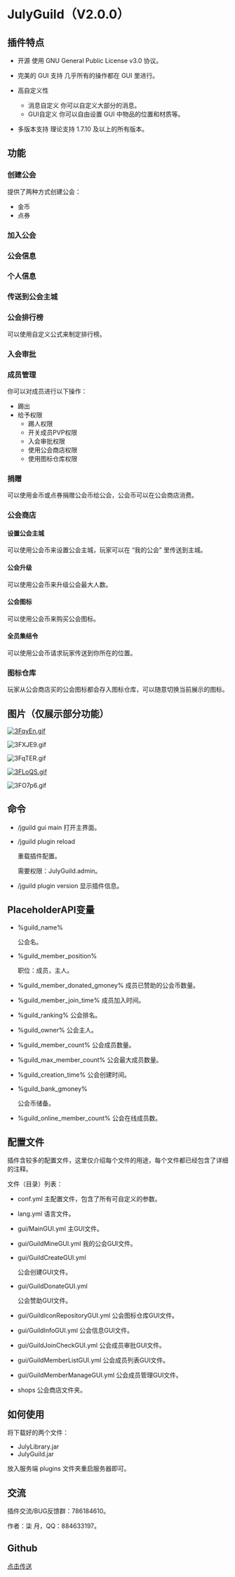 # JulyGuild（V2.0.0）

## 插件特点

* 开源
  使用 GNU General Public License v3.0 协议。

* 完美的 GUI 支持
  几乎所有的操作都在 GUI 里进行。
* 高自定义性
  * 消息自定义
    你可以自定义大部分的消息。
  * GUI自定义
    你可以自由设置 GUI 中物品的位置和材质等。

* 多版本支持
  理论支持 1.7.10 及以上的所有版本。

## 功能

### 创建公会

提供了两种方式创建公会：

* 金币
* 点券

### 加入公会

### 公会信息

### 个人信息

### 传送到公会主城

### 公会排行榜

可以使用自定义公式来制定排行榜。

### 入会审批

### 成员管理

你可以对成员进行以下操作：

* 踢出
* 给予权限
  * 踢人权限
  * 开关成员PVP权限
  * 入会审批权限
  * 使用公会商店权限
  * 使用图标仓库权限

### 捐赠

可以使用金币或点券捐赠公会币给公会，公会币可以在公会商店消费。

### 公会商店

#### 设置公会主城

可以使用公会币来设置公会主城，玩家可以在 “我的公会” 里传送到主城。

#### 公会升级

可以使用公会币来升级公会最大人数。

#### 公会图标

可以使用公会币来购买公会图标。

#### 全员集结令

可以使用公会币请求玩家传送到你所在的位置。

### 图标仓库

玩家从公会商店买的公会图标都会存入图标仓库，可以随意切换当前展示的图标。

## 图片（仅展示部分功能）

[![3FqyEn.gif](https://s2.ax1x.com/2020/02/18/3FqyEn.gif)](https://imgchr.com/i/3FqyEn)

![3FXJE9.gif](https://s2.ax1x.com/2020/02/18/3FXJE9.gif)

![3FqTER.gif](https://s2.ax1x.com/2020/02/18/3FqTER.gif)

[![3FLoQS.gif](https://s2.ax1x.com/2020/02/18/3FLoQS.gif)](https://imgchr.com/i/3FLoQS)

![3FO7p6.gif](https://s2.ax1x.com/2020/02/18/3FO7p6.gif)

## 命令

* /jguild gui main
  打开主界面。
  
* /jguild plugin reload
  
  重载插件配置。
  
  需要权限：JulyGuild.admin。
  
* /jguild plugin version
  显示插件信息。

## PlaceholderAPI变量

* %guild_name%

  公会名。

* %guild_member_position%

  职位：成员，主人。

* %guild_member_donated_gmoney%
  成员已赞助的公会币数量。

* %guild_member_join_time%
  成员加入时间。

* %guild_ranking%
  公会排名。

* %guild_owner%
  公会主人。

* %guild_member_count%
  公会成员数量。

* %guild_max_member_count%
  公会最大成员数量。

* %guild_creation_time%
  公会创建时间。

* %guild_bank_gmoney%

  公会币储备。

* %guild_online_member_count%
  公会在线成员数。
## 配置文件

插件含较多的配置文件，这里仅介绍每个文件的用途，每个文件都已经包含了详细的注释。

文件（目录）列表：

* conf.yml
  主配置文件，包含了所有可自定义的参数。

* lang.yml
  语言文件。

* gui/MainGUI.yml
  主GUI文件。

* gui/GuildMineGUI.yml
  我的公会GUI文件。

* gui/GuildCreateGUI.yml

  公会创建GUI文件。

* gui/GuildDonateGUI.yml

  公会赞助GUI文件。

* gui/GuildIconRepositoryGUI.yml
  公会图标仓库GUI文件。

* gui/GuildInfoGUI.yml
  公会信息GUI文件。

* gui/GuildJoinCheckGUI.yml
  公会成员审批GUI文件。

* gui/GuildMemberListGUI.yml
  公会成员列表GUI文件。

* gui/GuildMemberManageGUI.yml
  公会成员管理GUI文件。

* shops
  公会商店文件夹。

## 如何使用

将下载好的两个文件：

* JulyLibrary.jar
* JulyGuild.jar

放入服务端  plugins 文件夹重启服务器即可。

## 交流

插件交流/BUG反馈群：786184610。

作者：柒 月，QQ：884633197。

## Github

[点击传送](https://github.com/julyss2019/JulyGuild/)